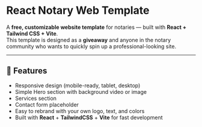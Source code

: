 # React Notary Web Template

A **free, customizable website template** for notaries — built with **React + Tailwind CSS + Vite**.  
This template is designed as a **giveaway** and anyone in the notary community who wants to quickly spin up a professional-looking site.

---

## 🚀 Features
- Responsive design (mobile-ready, tablet, desktop)
- Simple Hero section with background video or image
- Services section 
- Contact form placeholder
- Easy to rebrand with your own logo, text, and colors
- Built with **React** + **TailwindCSS** + **Vite** for fast development

